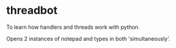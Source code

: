 # threadbot
To learn how handlers and threads work with python.

Opens 2 instances of notepad and types in both 'simultaneously'.
